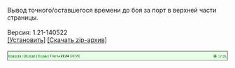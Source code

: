 Вывод точного/оставшегося времени до боя за порт в верхней части страницы.
<br>
<br>
Версия: 1.21-140522
<br>
[[Установить]](https://raw.githubusercontent.com/MyRequiem/comfortablePlayingInGW/master/separatedScripts/PortTimer/portTimer.user.js) [[Скачать zip-архив]](https://raw.githubusercontent.com/MyRequiem/comfortablePlayingInGW/master/separatedScripts/PortTimer/portTimer.user.js.zip)
<br>
<br>
![PortTimer](https://raw.githubusercontent.com/MyRequiem/comfortablePlayingInGW/master/imgs/PortTimer/screen.png)
<br>
